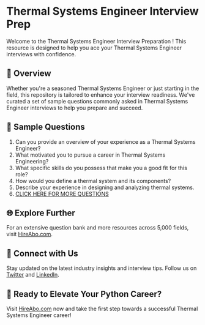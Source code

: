 # Thermal Systems Engineer Interview Prep

Welcome to the Thermal Systems Engineer Interview Preparation ! This resource is designed to help you ace your Thermal Systems Engineer interviews with confidence.

## 🚀 Overview

Whether you're a seasoned Thermal Systems Engineer or just starting in the field, this repository is tailored to enhance your interview readiness. We've curated a set of sample questions commonly asked in Thermal Systems Engineer interviews to help you prepare and succeed.

## 📝 Sample Questions

1. Can you provide an overview of your experience as a Thermal Systems Engineer?
2. What motivated you to pursue a career in Thermal Systems Engineering?
3. What specific skills do you possess that make you a good fit for this role?
4. How would you define a thermal system and its components?
5. Describe your experience in designing and analyzing thermal systems.
6. [CLICK HERE FOR MORE QUESTIONS](https://hireabo.com/job/3_1_31/Thermal%20Systems%20Engineer)

## 🌐 Explore Further

For an extensive question bank and more resources across 5,000 fields, visit [HireAbo.com](https://www.hireabo.com).

## 📱 Connect with Us

Stay updated on the latest industry insights and interview tips. Follow us on [Twitter](https://twitter.com/hireabo) and [LinkedIn](https://www.linkedin.com/in/hire-abo-3609972a8/).

## 🚀 Ready to Elevate Your Python Career?

Visit [HireAbo.com](https://www.hireabo.com) now and take the first step towards a successful Thermal Systems Engineer career!